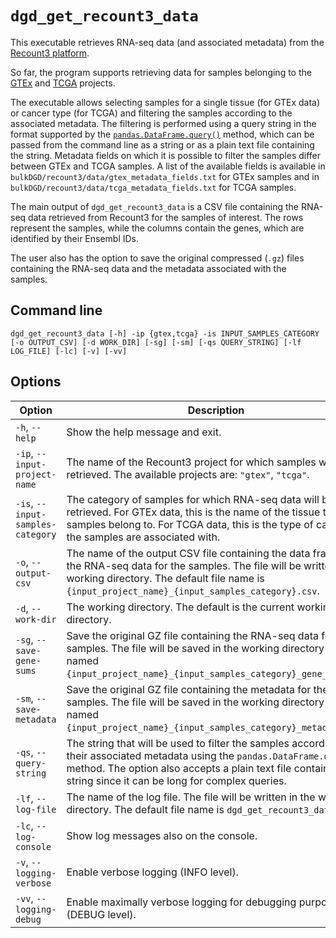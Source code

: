 # `dgd_get_recount3_data`

This executable retrieves RNA-seq data (and associated metadata) from the [Recount3 platform](https://rna.recount.bio/).

So far, the program supports retrieving data for samples belonging to the [GTEx](https://gtexportal.org/home/) and [TCGA](https://www.cancer.gov/ccg/research/genome-sequencing/tcga) projects.

The executable allows selecting samples for a single tissue (for GTEx data) or cancer type (for TCGA) and filtering the samples according to the associated metadata. The filtering is performed using a query string in the format supported by the [`pandas.DataFrame.query()`](https://pandas.pydata.org/docs/reference/api/pandas.DataFrame.query.html) method, which can be passed from the command line as a string or as a plain text file containing the string. Metadata fields on which it is possible to filter the samples differ between GTEx and TCGA samples. A list of the available fields is available in `bulkDGD/recount3/data/gtex_metadata_fields.txt` for GTEx samples and in `bulkDGD/recount3/data/tcga_metadata_fields.txt` for TCGA samples.

The main output of `dgd_get_recount3_data` is a CSV file containing the RNA-seq data retrieved from Recount3 for the samples of interest. The rows represent the samples, while the columns contain the genes, which are identified by their Ensembl IDs.

The user also has the option to save the original compressed (`.gz`) files containing the RNA-seq data and the metadata associated with the samples.

## Command line

```
dgd_get_recount3_data [-h] -ip {gtex,tcga} -is INPUT_SAMPLES_CATEGORY [-o OUTPUT_CSV] [-d WORK_DIR] [-sg] [-sm] [-qs QUERY_STRING] [-lf LOG_FILE] [-lc] [-v] [-vv]
```

## Options

| Option                            | Description                                                  |
| --------------------------------- | ------------------------------------------------------------ |
| `-h`, `--help`                    | Show the help message and exit.                              |
| `-ip`, `--input-project-name`     | The name of the Recount3 project for which samples will be retrieved. The available projects are: `"gtex"`, `"tcga"`. |
| `-is`, `--input-samples-category` | The category of samples for which RNA-seq data will be retrieved. For GTEx data, this is the name of the tissue the samples belong to. For TCGA data, this is the type of cancer the samples are associated with. |
| `-o`, `--output-csv`              | The name of the output CSV file containing the data frame with the RNA-seq data for the samples. The file will be written in the working directory. The default file name is `{input_project_name}_{input_samples_category}.csv`. |
| `-d`, `--work-dir`                | The working directory. The default is the current working directory. |
| `-sg`, `--save-gene-sums`         | Save the original GZ file containing the RNA-seq data for the samples. The file will be saved in the working directory and named `{input_project_name}_{input_samples_category}_gene_sums.gz`. |
| `-sm`, `--save-metadata`          | Save the original GZ file containing the metadata for the samples. The file will be saved in the working directory and named `{input_project_name}_{input_samples_category}_metadata.gz`. |
| `-qs`, `--query-string`           | The string that will be used to filter the samples according to their associated metadata using the `pandas.DataFrame.query()` method. The option also accepts a plain text file containing the string since it can be long for complex queries. |
| `-lf`, `--log-file`               | The name of the log file. The file will be written in the working directory. The default file name is `dgd_get_recount3_data.log`. |
| `-lc`, `--log-console`            | Show log messages also on the console.                       |
| `-v`, `--logging-verbose`         | Enable verbose logging (INFO level).                         |
| `-vv`, `--logging-debug`          | Enable maximally verbose logging for debugging purposes (DEBUG level). |